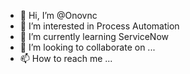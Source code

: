- 👋 Hi, I’m @Onovnc
- 👀 I’m interested in Process Automation
- 🌱 I’m currently learning ServiceNow
- 💞️ I’m looking to collaborate on ...
- 📫 How to reach me ...

<!---
Onovnc/Onovnc is a ✨ special ✨ repository because its `README.md` (this file) appears on your GitHub profile.
You can click the Preview link to take a look at your changes.
--->
